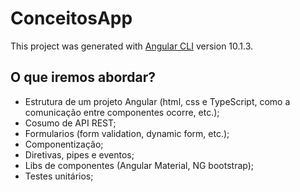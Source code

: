 # ConceitosApp

This project was generated with [Angular CLI](https://github.com/angular/angular-cli) version 10.1.3.

## O que iremos abordar?

- Estrutura de um projeto Angular (html, css e TypeScript, como a comunicação entre componentes ocorre, etc.);
- Cosumo de API REST;
- Formularios (form validation, dynamic form, etc.);
- Componentização;
- Diretivas, pipes e eventos;
- Libs de componentes (Angular Material, NG bootstrap);
- Testes unitários;
